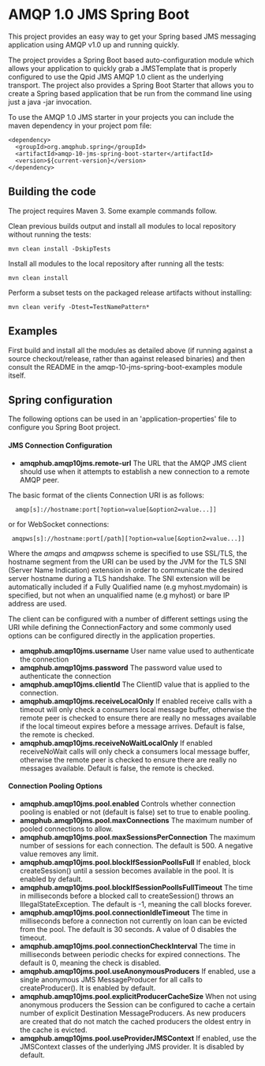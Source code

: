 # AMQP 1.0 JMS Spring Boot

This project provides an easy way to get your Spring based JMS messaging
application using AMQP v1.0 up and running quickly.

The project provides a Spring Boot based auto-configuration module which
allows your application to quickly grab a JMSTemplate that is properly
configured to use the Qpid JMS AMQP 1.0 client as the underlying transport.
The project also provides a Spring Boot Starter that allows you to create a
Spring based application that be run from the command line using just a
java -jar invocation.

To use the AMQP 1.0 JMS starter in your projects you can include the maven
dependency in your project pom file:

    <dependency>
      <groupId>org.amqphub.spring</groupId>
      <artifactId>amqp-10-jms-spring-boot-starter</artifactId>
      <version>${current-version}</version>
    </dependency>

## Building the code

The project requires Maven 3. Some example commands follow.

Clean previous builds output and install all modules to local repository without
running the tests:

    mvn clean install -DskipTests

Install all modules to the local repository after running all the tests:

    mvn clean install

Perform a subset tests on the packaged release artifacts without
installing:

    mvn clean verify -Dtest=TestNamePattern*

## Examples

First build and install all the modules as detailed above (if running against a
source checkout/release, rather than against released binaries) and then consult the
README in the amqp-10-jms-spring-boot-examples module itself.

## Spring configuration

The following options can be used in an 'application-properties' file to configure you
Spring Boot project.

#### JMS Connection Configuration

+ **amqphub.amqp10jms.remote-url** The URL that the AMQP JMS client should use when it attempts to establish a new connection to a remote AMQP peer.

The basic format of the clients Connection URI is as follows:

      amqp[s]://hostname:port[?option=value[&option2=value...]]

or for WebSocket connections:

     amqpws[s]://hostname:port[/path][?option=value[&option2=value...]]

Where the *amqps* and *amqpwss* scheme is specified to use SSL/TLS, the hostname segment from the URI can be used by the JVM for the
TLS SNI (Server Name Indication) extension in order to communicate the desired server hostname during a TLS handshake.
The SNI extension will be automatically included if a Fully Qualified name (e.g myhost.mydomain) is specified, but not
when an unqualified name (e.g myhost) or bare IP address are used.

The client can be configured with a number of different settings using the URI while defining the ConnectionFactory and some commonly used options can be configured directly in the application properties.

+ **amqphub.amqp10jms.username** User name value used to authenticate the connection
+ **amqphub.amqp10jms.password** The password value used to authenticate the connection
+ **amqphub.amqp10jms.clientId** The ClientID value that is applied to the connection.
+ **amqphub.amqp10jms.receiveLocalOnly** If enabled receive calls with a timeout will only check a consumers local message buffer, otherwise the remote peer is checked to ensure there are really no messages available if the local timeout expires before a message arrives. Default is false, the remote is checked.
+ **amqphub.amqp10jms.receiveNoWaitLocalOnly**  If enabled receiveNoWait calls will only check a consumers local message buffer, otherwise the remote peer is checked to ensure there are really no messages available. Default is false, the remote is checked.

#### Connection Pooling Options

+ **amqphub.amqp10jms.pool.enabled** Controls whether connection pooling is enabled or not (default is false) set to true to enable pooling.
+ **amqphub.amqp10jms.pool.maxConnections** The maximum number of pooled connections to allow.
+ **amqphub.amqp10jms.pool.maxSessionsPerConnection** The maximum number of sessions for each connection. The default is 500. A negative value removes any limit.
+ **amqphub.amqp10jms.pool.blockIfSessionPoolIsFull** If enabled, block createSession() until a session becomes available in the pool. It is enabled by default.
+ **amqphub.amqp10jms.pool.blockIfSessionPoolIsFullTimeout** The time in milliseconds before a blocked call to createSession() throws an IllegalStateException. The default is -1, meaning the call blocks forever.
+ **amqphub.amqp10jms.pool.connectionIdleTimeout** The time in milliseconds before a connection not currently on loan can be evicted from the pool. The default is 30 seconds. A value of 0 disables the timeout.
+ **amqphub.amqp10jms.pool.connectionCheckInterval** The time in milliseconds between periodic checks for expired connections. The default is 0, meaning the check is disabled.
+ **amqphub.amqp10jms.pool.useAnonymousProducers** If enabled, use a single anonymous JMS MessageProducer for all calls to createProducer(). It is enabled by default.
+ **amqphub.amqp10jms.pool.explicitProducerCacheSize** When not using anonymous producers the Session can be configured to cache a certain number of explicit Destination MessageProducers.  As new producers are created that do not match the cached producers the oldest entry in the cache is evicted.
+ **amqphub.amqp10jms.pool.useProviderJMSContext** If enabled, use the JMSContext classes of the underlying JMS provider. It is disabled by default.
